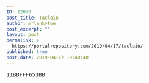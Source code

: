 ```yaml
---
ID: 12030
post_title: Taclaio
author: mrlankytoe
post_excerpt: ""
layout: post
permalink: >
  https://portalrepository.com/2019/04/17/taclaio/
published: true
post_date: 2019-04-17 19:48:40
---
```

<pre>11BBFFF653BB</pre>